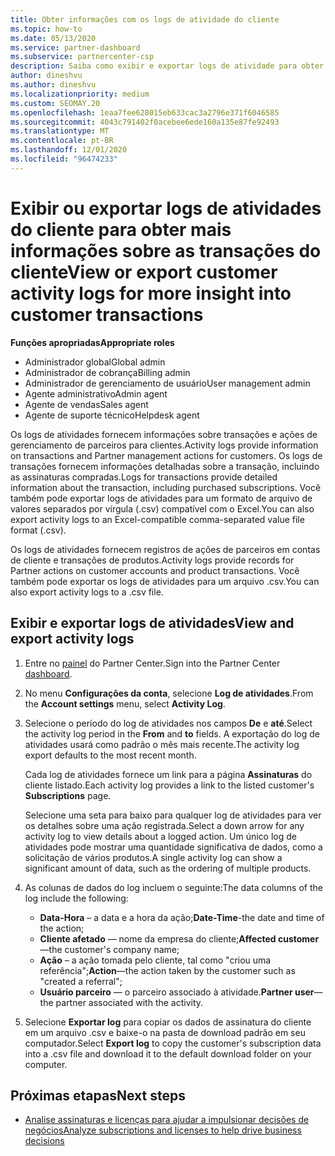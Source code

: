 ```yaml
---
title: Obter informações com os logs de atividade do cliente
ms.topic: how-to
ms.date: 05/13/2020
ms.service: partner-dashboard
ms.subservice: partnercenter-csp
description: Saiba como exibir e exportar logs de atividade para obter informações sobre transações de conta de cliente e outras atividades de gerenciamento de parceiros relacionadas ao cliente.
author: dineshvu
ms.author: dineshvu
ms.localizationpriority: medium
ms.custom: SEOMAY.20
ms.openlocfilehash: 1eaa7fee628015eb633cac3a2796e371f6046585
ms.sourcegitcommit: 4043c791402f0acebee6ede160a135e87fe92493
ms.translationtype: MT
ms.contentlocale: pt-BR
ms.lasthandoff: 12/01/2020
ms.locfileid: "96474233"
---
```

# <a name="view-or-export-customer-activity-logs-for-more-insight-into-customer-transactions"></a><span data-ttu-id="1fd0f-103">Exibir ou exportar logs de atividades do cliente para obter mais informações sobre as transações do cliente</span><span class="sxs-lookup"><span data-stu-id="1fd0f-103">View or export customer activity logs for more insight into customer transactions</span></span>

<span data-ttu-id="1fd0f-104">**Funções apropriadas**</span><span class="sxs-lookup"><span data-stu-id="1fd0f-104">**Appropriate roles**</span></span>

- <span data-ttu-id="1fd0f-105">Administrador global</span><span class="sxs-lookup"><span data-stu-id="1fd0f-105">Global admin</span></span>
- <span data-ttu-id="1fd0f-106">Administrador de cobrança</span><span class="sxs-lookup"><span data-stu-id="1fd0f-106">Billing admin</span></span>
- <span data-ttu-id="1fd0f-107">Administrador de gerenciamento de usuário</span><span class="sxs-lookup"><span data-stu-id="1fd0f-107">User management admin</span></span>
- <span data-ttu-id="1fd0f-108">Agente administrativo</span><span class="sxs-lookup"><span data-stu-id="1fd0f-108">Admin agent</span></span>
- <span data-ttu-id="1fd0f-109">Agente de vendas</span><span class="sxs-lookup"><span data-stu-id="1fd0f-109">Sales agent</span></span>
- <span data-ttu-id="1fd0f-110">Agente de suporte técnico</span><span class="sxs-lookup"><span data-stu-id="1fd0f-110">Helpdesk agent</span></span>

<span data-ttu-id="1fd0f-111">Os logs de atividades fornecem informações sobre transações e ações de gerenciamento de parceiros para clientes.</span><span class="sxs-lookup"><span data-stu-id="1fd0f-111">Activity logs provide information on transactions and Partner management actions for customers.</span></span> <span data-ttu-id="1fd0f-112">Os logs de transações fornecem informações detalhadas sobre a transação, incluindo as assinaturas compradas.</span><span class="sxs-lookup"><span data-stu-id="1fd0f-112">Logs for transactions provide detailed information about the transaction, including purchased subscriptions.</span></span> <span data-ttu-id="1fd0f-113">Você também pode exportar logs de atividades para um formato de arquivo de valores separados por vírgula (.csv) compatível com o Excel.</span><span class="sxs-lookup"><span data-stu-id="1fd0f-113">You can also export activity logs to an Excel-compatible comma-separated value file format (.csv).</span></span>

<span data-ttu-id="1fd0f-114">Os logs de atividades fornecem registros de ações de parceiros em contas de cliente e transações de produtos.</span><span class="sxs-lookup"><span data-stu-id="1fd0f-114">Activity logs provide records for Partner actions on customer accounts and product transactions.</span></span> <span data-ttu-id="1fd0f-115">Você também pode exportar os logs de atividades para um arquivo .csv.</span><span class="sxs-lookup"><span data-stu-id="1fd0f-115">You can also export activity logs to a .csv file.</span></span>

## <a name="view-and-export-activity-logs"></a><span data-ttu-id="1fd0f-116">Exibir e exportar logs de atividades</span><span class="sxs-lookup"><span data-stu-id="1fd0f-116">View and export activity logs</span></span>

1. <span data-ttu-id="1fd0f-117">Entre no [painel](https://partner.microsoft.com/dashboard) do Partner Center.</span><span class="sxs-lookup"><span data-stu-id="1fd0f-117">Sign into the Partner Center [dashboard](https://partner.microsoft.com/dashboard).</span></span>

2. <span data-ttu-id="1fd0f-118">No menu **Configurações da conta**, selecione **Log de atividades**.</span><span class="sxs-lookup"><span data-stu-id="1fd0f-118">From the **Account settings** menu, select **Activity Log**.</span></span>

3. <span data-ttu-id="1fd0f-119">Selecione o período do log de atividades nos campos **De** e **até**.</span><span class="sxs-lookup"><span data-stu-id="1fd0f-119">Select the activity log period in the **From** and **to** fields.</span></span> <span data-ttu-id="1fd0f-120">A exportação do log de atividades usará como padrão o mês mais recente.</span><span class="sxs-lookup"><span data-stu-id="1fd0f-120">The activity log export defaults to the most recent month.</span></span>

   <span data-ttu-id="1fd0f-121">Cada log de atividades fornece um link para a página **Assinaturas** do cliente listado.</span><span class="sxs-lookup"><span data-stu-id="1fd0f-121">Each activity log provides a link to the listed customer's **Subscriptions** page.</span></span>

   <span data-ttu-id="1fd0f-122">Selecione uma seta para baixo para qualquer log de atividades para ver os detalhes sobre uma ação registrada.</span><span class="sxs-lookup"><span data-stu-id="1fd0f-122">Select a down arrow for any activity log to view details about a logged action.</span></span> <span data-ttu-id="1fd0f-123">Um único log de atividades pode mostrar uma quantidade significativa de dados, como a solicitação de vários produtos.</span><span class="sxs-lookup"><span data-stu-id="1fd0f-123">A single activity log can show a significant amount of data, such as the ordering of multiple products.</span></span>

4. <span data-ttu-id="1fd0f-124">As colunas de dados do log incluem o seguinte:</span><span class="sxs-lookup"><span data-stu-id="1fd0f-124">The data columns of the log include the following:</span></span>
   - <span data-ttu-id="1fd0f-125">**Data-Hora** – a data e a hora da ação;</span><span class="sxs-lookup"><span data-stu-id="1fd0f-125">**Date-Time**-the date and time of the action;</span></span>
   - <span data-ttu-id="1fd0f-126">**Cliente afetado** — nome da empresa do cliente;</span><span class="sxs-lookup"><span data-stu-id="1fd0f-126">**Affected customer**—the customer's company name;</span></span>
   - <span data-ttu-id="1fd0f-127">**Ação** – a ação tomada pelo cliente, tal como "criou uma referência";</span><span class="sxs-lookup"><span data-stu-id="1fd0f-127">**Action**—the action taken by the customer such as "created a referral";</span></span>
   - <span data-ttu-id="1fd0f-128">**Usuário parceiro** — o parceiro associado à atividade.</span><span class="sxs-lookup"><span data-stu-id="1fd0f-128">**Partner user**—the partner associated with the activity.</span></span>

5. <span data-ttu-id="1fd0f-129">Selecione **Exportar log** para copiar os dados de assinatura do cliente em um arquivo .csv e baixe-o na pasta de download padrão em seu computador.</span><span class="sxs-lookup"><span data-stu-id="1fd0f-129">Select **Export log** to copy the customer's subscription data into a .csv file and download it to the default download folder on your computer.</span></span>

## <a name="next-steps"></a><span data-ttu-id="1fd0f-130">Próximas etapas</span><span class="sxs-lookup"><span data-stu-id="1fd0f-130">Next steps</span></span>

- [<span data-ttu-id="1fd0f-131">Analise assinaturas e licenças para ajudar a impulsionar decisões de negócios</span><span class="sxs-lookup"><span data-stu-id="1fd0f-131">Analyze subscriptions and licenses to help drive business decisions</span></span>](analyze-subscriptions-licenses.md)
